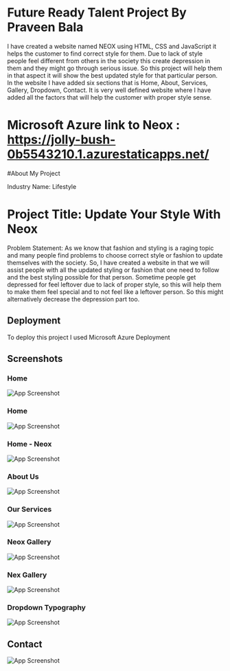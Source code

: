 
# Future Ready Talent Project By Praveen Bala

I have created a website named NEOX using HTML, CSS and JavaScript it helps the customer to find correct style for them. Due to lack of style people feel different from others in the society this create depression in them and they might go through serious issue. So this project will help them in that aspect it will show the best updated style for that particular person. In the website I have added six sections that is Home, About, Services, Gallery, Dropdown, Contact. It is very well defined website where I have added all the factors that will help the customer with proper style sense.

# Microsoft Azure link to Neox : https://jolly-bush-0b5543210.1.azurestaticapps.net/

#About My Project

Industry Name: Lifestyle

# Project Title: Update Your Style With Neox

Problem Statement: As we know that fashion and styling is a raging topic and many people find problems to choose correct style or fashion to update themselves with the society. So, I have created a website in that we will assist people with all the updated styling or fashion that one need to follow and the best styling possible for that person. Sometime people get depressed for feel leftover due to lack of proper style, so this will help them to make them feel special and to not feel like a leftover person. So this might alternatively decrease the depression part too.




## Deployment

To deploy this project I used Microsoft Azure Deployment


## Screenshots
### Home

![App Screenshot](https://user-images.githubusercontent.com/105816414/180622184-14335c58-60ff-46d6-823a-8b9e397a21c1.png)
### Home

![App Screenshot](https://user-images.githubusercontent.com/105816414/180621949-657c08b6-8380-443b-a76b-fd359f60f688.png)
### Home - Neox

![App Screenshot](https://user-images.githubusercontent.com/105816414/180622059-1f6a5b80-2178-4ef4-9cf4-39089d232652.png)
### About Us

![App Screenshot](https://user-images.githubusercontent.com/105816414/180622257-fc453565-7d62-4f2c-a711-e2c98269c65f.png)
### Our Services

![App Screenshot](https://user-images.githubusercontent.com/105816414/180622093-7f3aae46-8db6-483a-99fc-b1a96842a273.png)
### Neox Gallery

![App Screenshot](https://user-images.githubusercontent.com/105816414/180622104-ce11c920-fb41-4055-83d5-c7126cb0d62f.png)
### Nex Gallery

![App Screenshot](https://user-images.githubusercontent.com/105816414/180622119-5bffcf8e-60a3-4c70-b252-ce3bbf1eb37c.png)
### Dropdown Typography

![App Screenshot](https://user-images.githubusercontent.com/105816414/180622138-36bebe21-c538-4c50-8a09-4ef4a3cc790a.png)
## Contact

![App Screenshot](https://user-images.githubusercontent.com/105816414/180622146-290ca76a-4f82-4342-b773-aeb6ffb2e28f.png)

